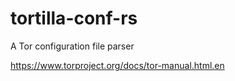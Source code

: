 # tortilla-conf-rs
A Tor configuration file parser

https://www.torproject.org/docs/tor-manual.html.en
